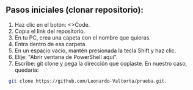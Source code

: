 ## Pasos iniciales (clonar repositorio):

1) Haz clic en el botón: <>Code.
2) Copia el link del repositorio.
3) En tu PC, crea una capeta con el nombre que quieras.
4) Entra dentro de esa carpeta.
5) En un espacio vacío, mantén presionada la tecla Shift y haz clic.
6) Elije: "Abrir ventana de PowerShell aquí".
7) Escribe: git clone y pega la dirección que copiaste. En nuestro caso, quedaría:
```bash
 git clone https://github.com/Leonardo-Valtorta/prueba.git.
```
